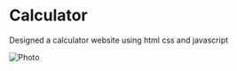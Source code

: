 # Calculator


Designed a calculator website using html css and javascript

![Photo](https://user-images.githubusercontent.com/93823932/213482945-bfafc594-5c23-4731-9716-152e5c8f29d1.png)

